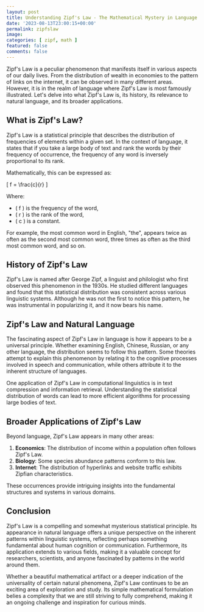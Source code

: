 ```yaml
---
layout: post
title: Understanding Zipf's Law - The Mathematical Mystery in Language
date: '2023-08-13T23:00:15+00:00'
permalink: zipfslaw
image: 
categories: [ zipf, math ]
featured: false
comments: false 
---
```


Zipf's Law is a peculiar phenomenon that manifests itself in various aspects of our daily lives. From the distribution of wealth in economies to the pattern of links on the internet, it can be observed in many different areas. However, it is in the realm of language where Zipf's Law is most famously illustrated. Let's delve into what Zipf's Law is, its history, its relevance to natural language, and its broader applications.

## What is Zipf's Law?

Zipf's Law is a statistical principle that describes the distribution of frequencies of elements within a given set. In the context of language, it states that if you take a large body of text and rank the words by their frequency of occurrence, the frequency of any word is inversely proportional to its rank.

Mathematically, this can be expressed as:

\[ f = \frac{c}{r} \]

Where:
- \( f \) is the frequency of the word,
- \( r \) is the rank of the word,
- \( c \) is a constant.

For example, the most common word in English, "the", appears twice as often as the second most common word, three times as often as the third most common word, and so on.

## History of Zipf's Law

Zipf's Law is named after George Zipf, a linguist and philologist who first observed this phenomenon in the 1930s. He studied different languages and found that this statistical distribution was consistent across various linguistic systems. Although he was not the first to notice this pattern, he was instrumental in popularizing it, and it now bears his name.

## Zipf's Law and Natural Language

The fascinating aspect of Zipf's Law in language is how it appears to be a universal principle. Whether examining English, Chinese, Russian, or any other language, the distribution seems to follow this pattern. Some theories attempt to explain this phenomenon by relating it to the cognitive processes involved in speech and communication, while others attribute it to the inherent structure of languages.

One application of Zipf's Law in computational linguistics is in text compression and information retrieval. Understanding the statistical distribution of words can lead to more efficient algorithms for processing large bodies of text.

## Broader Applications of Zipf's Law

Beyond language, Zipf's Law appears in many other areas:

1. **Economics**: The distribution of income within a population often follows Zipf's Law.
2. **Biology**: Some species abundance patterns conform to this law.
3. **Internet**: The distribution of hyperlinks and website traffic exhibits Zipfian characteristics.

These occurrences provide intriguing insights into the fundamental structures and systems in various domains.

## Conclusion

Zipf's Law is a compelling and somewhat mysterious statistical principle. Its appearance in natural language offers a unique perspective on the inherent patterns within linguistic systems, reflecting perhaps something fundamental about human cognition or communication. Furthermore, its application extends to various fields, making it a valuable concept for researchers, scientists, and anyone fascinated by patterns in the world around them.

Whether a beautiful mathematical artifact or a deeper indication of the universality of certain natural phenomena, Zipf's Law continues to be an exciting area of exploration and study. Its simple mathematical formulation belies a complexity that we are still striving to fully comprehend, making it an ongoing challenge and inspiration for curious minds.
